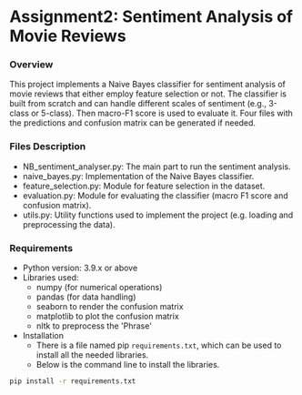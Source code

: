 # Assignment2: Sentiment Analysis of Movie Reviews
### Overview
This project implements a Naive Bayes classifier for sentiment analysis of movie reviews that either employ feature selection or not. The classifier is built from scratch and can handle different scales of sentiment (e.g., 3-class or 5-class). Then macro-F1 score is used to evaluate it. Four files with the predictions and confusion matrix can be generated if needed.


### Files Description
- NB_sentiment_analyser.py: The main part to run the sentiment analysis.
- naive_bayes.py: Implementation of the Naive Bayes classifier.
- feature_selection.py: Module for feature selection in the dataset.
- evaluation.py: Module for evaluating the classifier (macro F1 score and confusion matrix).
- utils.py: Utility functions used to implement the project (e.g. loading and preprocessing the data).


### Requirements
- Python version: 3.9.x or above
- Libraries used:
  - numpy (for numerical operations)
  - pandas (for data handling)
  - seaborn to render the confusion matrix
  - matplotlib to plot the confusion matrix
  - nltk to preprocess the 'Phrase'
- Installation
  - There is a file named pip ``requirements.txt``, which can be used to install all the needed libraries.
  - Below is the command line to install the libraries.
```bash
pip install -r requirements.txt
```
